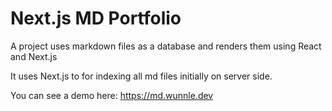 # Next.js MD Portfolio

A project uses markdown files as a database and renders them using React and Next.js

It uses Next.js to for indexing all md files initially on server side. 

You can see a demo here: https://md.wunnle.dev

